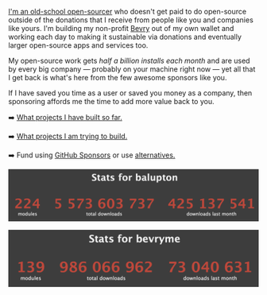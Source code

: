 [I'm an old-school open-sourcer](https://balupton.com) who doesn't get paid to do open-source outside of the donations that I receive from people like you and companies like yours. I'm building my non-profit [Bevry](https://bevry.me) out of my own wallet and working each day to making it sustainable via donations and eventually larger open-source apps and services too.

My open-source work gets *half a billion installs each month* and are used by every big company — probably on your machine right now — yet all that I get back is what's here from the few awesome sponsors like you.

If I have saved you time as a user or saved you money as a company, then sponsoring affords me the time to add more value back to you.

➡️ [What projects I have built so far.](https://balupton.com/projects)

➡️ [What projects I am trying to build.](https://bevry.me/projects)

➡️ Fund using [GitHub Sponsors](https://github.com/sponsors/balupton) or use [alternatives.](https://bevry.me/fund)

[![Benjamin's Package Installation Statistics](https://github.com/balupton/balupton/blob/master/balupton-npm-stats.png?raw=true)](https://npm-stat.com/charts.html?author=balupton)

[![Bevry's Package Installation Statistics](https://github.com/balupton/balupton/blob/master/bevryme-npm-stats.png?raw=true)](https://npm-stat.com/charts.html?author=bevryme)
